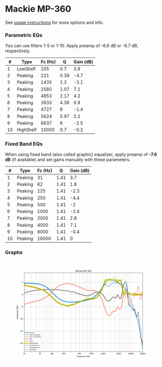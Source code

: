 # Mackie MP-360
See [usage instructions](https://github.com/jaakkopasanen/AutoEq#usage) for more options and info.

### Parametric EQs
You can use filters 1-5 or 1-10. Apply preamp of -6.6 dB or -6.7 dB, respectively.

|   # | Type      |   Fc (Hz) |    Q |   Gain (dB) |
|-----|-----------|-----------|------|-------------|
|   1 | LowShelf  |       105 | 0.7  |         3.9 |
|   2 | Peaking   |       221 | 0.39 |        -4.7 |
|   3 | Peaking   |      1435 | 1.3  |        -3.1 |
|   4 | Peaking   |      2560 | 1.07 |         7.1 |
|   5 | Peaking   |      4853 | 2.17 |         4.2 |
|   6 | Peaking   |      3933 | 4.38 |         0.9 |
|   7 | Peaking   |      4727 | 6    |        -1.4 |
|   8 | Peaking   |      5624 | 5.97 |         2.2 |
|   9 | Peaking   |      6637 | 6    |        -2.5 |
|  10 | HighShelf |     10000 | 0.7  |        -0.2 |

### Fixed Band EQs
When using fixed band (also called graphic) equalizer, apply preamp of **-7.6 dB** (if available) and set gains manually with these parameters.

|   # | Type    |   Fc (Hz) |    Q |   Gain (dB) |
|-----|---------|-----------|------|-------------|
|   1 | Peaking |        31 | 1.41 |         3.7 |
|   2 | Peaking |        62 | 1.41 |         1.8 |
|   3 | Peaking |       125 | 1.41 |        -2.3 |
|   4 | Peaking |       250 | 1.41 |        -4.4 |
|   5 | Peaking |       500 | 1.41 |        -2   |
|   6 | Peaking |      1000 | 1.41 |        -2.4 |
|   7 | Peaking |      2000 | 1.41 |         2.8 |
|   8 | Peaking |      4000 | 1.41 |         7.1 |
|   9 | Peaking |      8000 | 1.41 |        -0.4 |
|  10 | Peaking |     16000 | 1.41 |         0   |

### Graphs
![](./Mackie%20MP-360.png)
